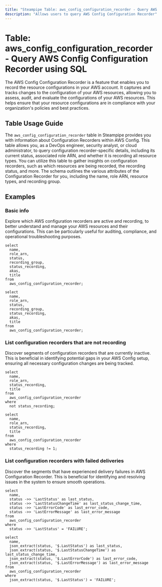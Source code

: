 ```yaml
---
title: "Steampipe Table: aws_config_configuration_recorder - Query AWS Config Configuration Recorder using SQL"
description: "Allows users to query AWS Config Configuration Recorder"
---
```


# Table: aws_config_configuration_recorder - Query AWS Config Configuration Recorder using SQL

The AWS Config Configuration Recorder is a feature that enables you to record the resource configurations in your AWS account. It captures and tracks changes to the configuration of your AWS resources, allowing you to assess, audit, and evaluate the configurations of your AWS resources. This helps ensure that your resource configurations are in compliance with your organization's policies and best practices.

## Table Usage Guide

The `aws_config_configuration_recorder` table in Steampipe provides you with information about Configuration Recorders within AWS Config. This table allows you, as a DevOps engineer, security analyst, or cloud administrator, to query configuration recorder-specific details, including its current status, associated role ARN, and whether it is recording all resource types. You can utilize this table to gather insights on configuration recorders, such as which resources are being recorded, the recording status, and more. The schema outlines the various attributes of the Configuration Recorder for you, including the name, role ARN, resource types, and recording group.

## Examples

### Basic info
Explore which AWS configuration recorders are active and recording, to better understand and manage your AWS resources and their configurations. This can be particularly useful for auditing, compliance, and operational troubleshooting purposes.

```sql+postgres
select
  name,
  role_arn,
  status,
  recording_group,
  status_recording,
  akas,
  title
from
  aws_config_configuration_recorder;
```

```sql+sqlite
select
  name,
  role_arn,
  status,
  recording_group,
  status_recording,
  akas,
  title
from
  aws_config_configuration_recorder;
```

### List configuration recorders that are not recording
Discover segments of configuration recorders that are currently inactive. This is beneficial in identifying potential gaps in your AWS Config setup, ensuring all necessary configuration changes are being tracked.

```sql+postgres
select
  name,
  role_arn,
  status_recording,
  title
from
  aws_config_configuration_recorder
where
  not status_recording;
```

```sql+sqlite
select
  name,
  role_arn,
  status_recording,
  title
from
  aws_config_configuration_recorder
where
  status_recording != 1;
```


### List configuration recorders with failed deliveries
Discover the segments that have experienced delivery failures in AWS Configuration Recorder. This is beneficial for identifying and resolving issues in the system to ensure smooth operations.

```sql+postgres
select
  name,
  status ->> 'LastStatus' as last_status,
  status ->> 'LastStatusChangeTime' as last_status_change_time,
  status ->> 'LastErrorCode' as last_error_code,
  status ->> 'LastErrorMessage' as last_error_message
from
  aws_config_configuration_recorder
where
  status ->> 'LastStatus' = 'FAILURE';
```

```sql+sqlite
select
  name,
  json_extract(status, '$.LastStatus') as last_status,
  json_extract(status, '$.LastStatusChangeTime') as last_status_change_time,
  json_extract(status, '$.LastErrorCode') as last_error_code,
  json_extract(status, '$.LastErrorMessage') as last_error_message
from
  aws_config_configuration_recorder
where
  json_extract(status, '$.LastStatus') = 'FAILURE';
```